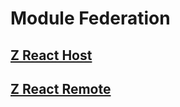 # Module Federation

## [Z React Host](./z-react-host/README.md)

## [Z React Remote](./z-react-remote/README.md)